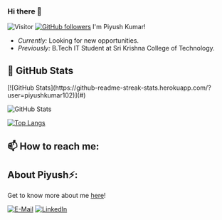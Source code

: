 ### Hi there 👋

<!--
**piyushkumar102/piyushkumar102** is a ✨ _special_ ✨ repository because its `README.md` (this file) appears on your GitHub profile.
Here are some ideas to get you started:

- 🔭 I’m currently working on ...
- 🌱 I’m currently learning ...
- 👯 I’m looking to collaborate on ...
- 🤔 I’m looking for help with ...
- 💬 Ask me about ...
- 📫 How to reach me: ...
- 😄 Pronouns: ...
- ⚡ Fun fact: ...
-->
![Visitor](https://visitor-badge.laobi.icu/badge?page_id=username.repoName)
[![GitHub followers](https://img.shields.io/github/followers/piyushkumar102.svg?style=social&label=Follow)](https://github.com/piyushkumar102?tab=followers)
I'm Piyush Kumar! 
- <i>Currently:</i>  Looking for new opportunities.
- <i>Previously:</i> B.Tech IT Student at Sri Krishna College of Technology.

<h2>👀 GitHub Stats</h2>
[![GitHub Stats](https://github-readme-streak-stats.herokuapp.com/?user=piyushkumar102)](#)

![GitHub Stats](https://github-readme-stats.vercel.app/api?username=piyushkumar102&theme=dark&show_icons=true)

[![Top Langs](https://github-readme-stats.vercel.app/api/top-langs/?username=piyushkumar102&layout=compact)](#)


<h2>📫 How to reach me:</h2>

<h2> About Piyush⚡:</h2>

Get to know more about me [here](https://piyushkumar10.tech)!

<a href="mailto:piyush.kumarmaloo@gmail.com">![E-Mail](https://img.shields.io/badge/Gmail-D14836?style=for-the-badge&logo=gmail&logoColor=white)</a>
<a href="<https://www.linkedin.com/in/piyushkumar10/>">![LinkedIn](https://img.shields.io/badge/LinkedIn-0077B5?style=for-the-badge&logo=linkedin&logoColor=white)</a>
